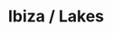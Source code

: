 ---
inv_num: 2016-034
add_credit:
url: 2016-034-ibiza-lakes
title: Ibiza / Lakes
year: '2016'
display_year: '2016'
medium: 1920x1080 H.264/MPEG-4 Part 10 looped digital file (from 11 lossless TIFS),
  media player, 65–75” flatscreen, armature, various cables
dims: Dimensions variable
pitch:
ps:
live_url:
youtube:
related_code:
subheading:
download:
commission:
related:
layout: things-i-made
---